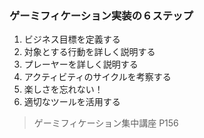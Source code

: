 ### ゲーミフィケーション実装の６ステップ

1. ビジネス目標を定義する
1. 対象とする行動を詳しく説明する
1. プレーヤーを詳しく説明する
1. アクティビティのサイクルを考察する
1. 楽しさを忘れない！
1. 適切なツールを活用する

> ゲーミフィケーション集中講座 P156

